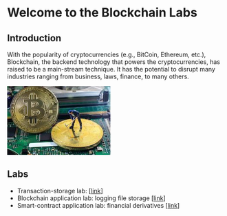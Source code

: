 Welcome to the Blockchain Labs 
===

Introduction
---

With the popularity of cryptocurrencies (e.g., BitCoin, Ethereum, etc.), Blockchain, the backend technology that powers the cryptocurrencies, has raised to be a main-stream technique. It has the potential to disrupt many industries ranging from business, laws, finance, to many others. 

![](../../img/bitcoin-miners-e1477665223385.jpg)

Labs
---

- Transaction-storage lab: [[link](labs/lab3.1.md)]
- Blockchain application lab: logging file storage [[link](labs/lab3.3.md)]
- Smart-contract application lab: financial derivatives  [[link](labs/lab4.1.md)]

